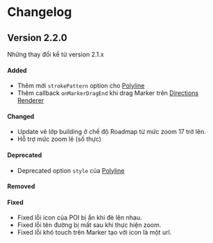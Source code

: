 # Changelog

## Version 2.2.0

Những thay đổi kể từ version 2.1.x

#### Added

- Thêm mới `strokePattern` option cho [Polyline](reference/polyline.md)
- Thêm callback `onMarkerDragEnd` khi drag Marker trên [Directions Renderer](reference/directions-renderer.md)

#### Changed

- Update vẽ lớp building ở chế độ Roadmap từ mức zoom 17 trở lên.
- Hỗ trợ mức zoom lẻ (số thực)

#### Deprecated

- Deprecated option `style` của [Polyline](reference/polyline.md)

#### Removed

#### Fixed

- Fixed lỗi icon của POI bị ẩn khi đè lên nhau.
- Fixed lỗi tên đường bị mất sau khi thực hiện zoom.
- Fixed lỗi khó touch trên Marker tạo với icon là một url.

<!-- #### Security -->
